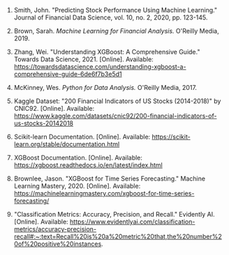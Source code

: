 1. Smith, John. "Predicting Stock Performance Using Machine Learning." Journal of Financial Data Science, vol. 10, no. 2, 2020, pp. 123-145.

2. Brown, Sarah. *Machine Learning for Financial Analysis.* O'Reilly Media, 2019.

3. Zhang, Wei. "Understanding XGBoost: A Comprehensive Guide." Towards Data Science, 2021. [Online]. Available: https://towardsdatascience.com/understanding-xgboost-a-comprehensive-guide-6de6f7b3e5d1

4. McKinney, Wes. *Python for Data Analysis.* O'Reilly Media, 2017.

5. Kaggle Dataset: "200 Financial Indicators of US Stocks (2014-2018)" by CNIC92. [Online]. Available: https://www.kaggle.com/datasets/cnic92/200-financial-indicators-of-us-stocks-20142018

6. Scikit-learn Documentation. [Online]. Available: https://scikit-learn.org/stable/documentation.html

7. XGBoost Documentation. [Online]. Available: https://xgboost.readthedocs.io/en/latest/index.html

8. Brownlee, Jason. "XGBoost for Time Series Forecasting." Machine Learning Mastery, 2020. [Online]. Available: https://machinelearningmastery.com/xgboost-for-time-series-forecasting/

9. "Classification Metrics: Accuracy, Precision, and Recall." Evidently AI. [Online]. Available: https://www.evidentlyai.com/classification-metrics/accuracy-precision-recall#:~:text=Recall%20is%20a%20metric%20that,the%20number%20of%20positive%20instances.

